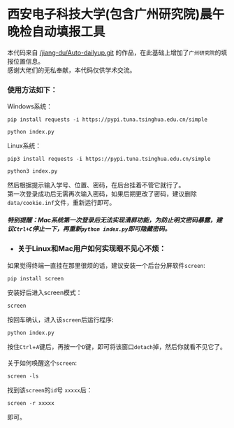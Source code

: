 # 西安电子科技大学(包含广州研究院)晨午晚检自动填报工具
本代码来自 [/jiang-du/Auto-dailyup.git](https://github.com/jiang-du/Auto-dailyup.git) 的作品，在此基础上增加了`广州研究院`的填报位置信息。<br>
感谢大佬们的无私奉献，本代码仅供学术交流。
### 使用方法如下：
Windows系统：
```
pip install requests -i https://pypi.tuna.tsinghua.edu.cn/simple
```
```
python index.py
```
Linux系统：
```
pip3 install requests -i https://pypi.tuna.tsinghua.edu.cn/simple
```
```
python3 index.py
```
然后根据提示输入学号、位置、密码，在后台挂着不管它就行了。<br>
第一次登录成功后无需再次输入密码，如果后期更改了密码，建议删除`data/cookie.inf`文件，重新运行即可。<br>
##### 特别提醒：Mac系统第一次登录后无法实现清屏功能，为防止明文密码暴露，建议`Ctrl+C`停止一下，再重新`python index.py`即可隐藏密码。
* ### 关于Linux和Mac用户如何实现眼不见心不烦：
如果觉得终端一直挂在那里很烦的话，建议安装一个后台分屏软件`screen`:
```
pip install screen
```
安装好后进入screen模式：
```
screen
```
按回车确认，进入该`screen`后运行程序:
```
python index.py
```
按住`Ctrl`+`A`键后，再按一个`D`键，即可将该窗口`detach`掉，然后你就看不见它了。<br>
<br>关于如何唤醒这个`screen`:
```
screen -ls
```
找到该`screen`的`id`号 `xxxxx`后：
```
screen -r xxxxx
```
即可。
